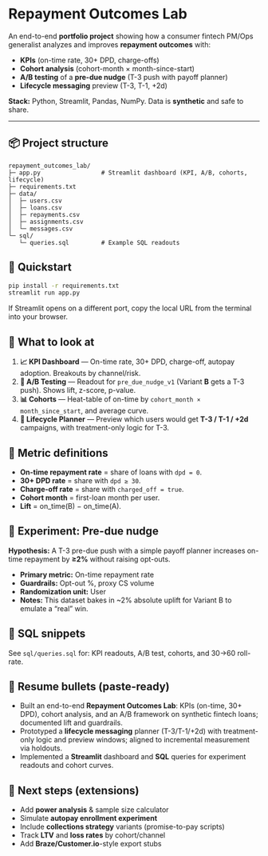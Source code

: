 
# Repayment Outcomes Lab

An end-to-end **portfolio project** showing how a consumer fintech PM/Ops generalist analyzes and improves **repayment outcomes** with:
- **KPIs** (on-time rate, 30+ DPD, charge-offs)
- **Cohort analysis** (cohort-month × month-since-start)
- **A/B testing** of a **pre-due nudge** (T-3 push with payoff planner)
- **Lifecycle messaging** preview (T-3, T-1, +2d)

**Stack:** Python, Streamlit, Pandas, NumPy. Data is **synthetic** and safe to share.

---

## 📦 Project structure

```
repayment_outcomes_lab/
├─ app.py                 # Streamlit dashboard (KPI, A/B, cohorts, lifecycle)
├─ requirements.txt
├─ data/
│  ├─ users.csv
│  ├─ loans.csv
│  ├─ repayments.csv
│  ├─ assignments.csv
│  └─ messages.csv
└─ sql/
   └─ queries.sql         # Example SQL readouts
```

## 🚀 Quickstart

```bash
pip install -r requirements.txt
streamlit run app.py
```

If Streamlit opens on a different port, copy the local URL from the terminal into your browser.

## 🧭 What to look at

1) **📈 KPI Dashboard** — On-time rate, 30+ DPD, charge-off, autopay adoption. Breakouts by channel/risk.
2) **🧪 A/B Testing** — Readout for `pre_due_nudge_v1` (Variant **B** gets a T-3 push). Shows lift, z-score, p-value.
3) **📊 Cohorts** — Heat-table of on-time by `cohort_month × month_since_start`, and average curve.
4) **🧭 Lifecycle Planner** — Preview which users would get **T-3 / T-1 / +2d** campaigns, with treatment-only logic for T-3.

## 📐 Metric definitions

- **On-time repayment rate** = share of loans with `dpd = 0`.
- **30+ DPD rate** = share with `dpd ≥ 30`.
- **Charge-off rate** = share with `charged_off = true`.
- **Cohort month** = first-loan month per user.
- **Lift** = on_time(B) − on_time(A).

## 🔬 Experiment: Pre-due nudge

**Hypothesis:** A T-3 pre-due push with a simple payoff planner increases on-time repayment by **≥2%** without raising opt-outs.

- **Primary metric:** On-time repayment rate
- **Guardrails:** Opt-out %, proxy CS volume
- **Randomization unit:** User
- **Notes:** This dataset bakes in ~2% absolute uplift for Variant B to emulate a “real” win.

## 🧰 SQL snippets

See `sql/queries.sql` for: KPI readouts, A/B test, cohorts, and 30→60 roll-rate.

## 📝 Resume bullets (paste-ready)

- Built an end-to-end **Repayment Outcomes Lab**: KPIs (on-time, 30+ DPD), cohort analysis, and an A/B framework on synthetic fintech loans; documented lift and guardrails.
- Prototyped a **lifecycle messaging** planner (T-3/T-1/+2d) with treatment-only logic and preview windows; aligned to incremental measurement via holdouts.
- Implemented a **Streamlit** dashboard and **SQL** queries for experiment readouts and cohort curves.

## 🧭 Next steps (extensions)

- Add **power analysis** & sample size calculator
- Simulate **autopay enrollment experiment**
- Include **collections strategy** variants (promise-to-pay scripts)
- Track **LTV** and **loss rates** by cohort/channel
- Add **Braze/Customer.io**-style export stubs
